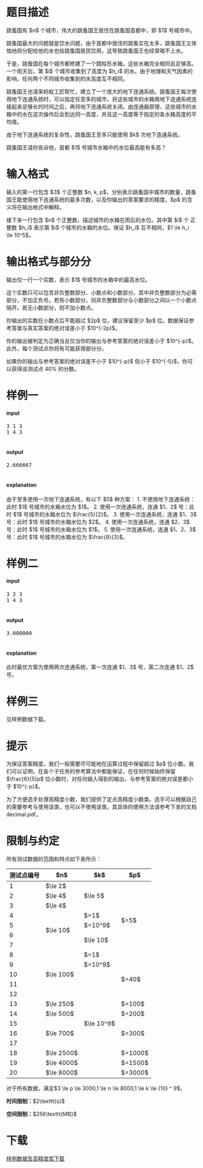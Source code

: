 # 题目描述

<p>跳蚤国有 $n$ 个城市，伟大的跳蚤国王居住在跳蚤国首都中，即 $1$ 号城市中。</p>
<p>跳蚤国最大的问题就是饮水问题，由于首都中居住的跳蚤实在太多，跳蚤国王又体恤地将分配给他的水也给跳蚤国居民饮用，这导致跳蚤国王也经常喝不上水。</p>
<p>于是，跳蚤国在每个城市都修建了一个圆柱形水箱，这些水箱完全相同且足够高。一个雨天后，第 $i$ 个城市收集到了高度为 $h_i$ 的水。由于地理和天气因素的影响，任何两个不同城市收集到的水高度互不相同。</p>
<p>跳蚤国王也请来蚂蚁工匠帮忙，建立了一个庞大的地下连通系统。跳蚤国王每次使用地下连通系统时，可以指定任意多的城市，将这些城市的水箱用地下连通系统连接起来足够长的时间之后，再将地下连通系统关闭。由连通器原理，这些城市的水箱中的水在这次操作后会到达同一高度，并且这一高度等于指定的各水箱高度的平均值。</p>
<p>由于地下连通系统的复杂性，跳蚤国王至多只能使用 $k$ 次地下连通系统。</p>
<p>跳蚤国王请你告诉他，首都 $1$ 号城市水箱中的水位最高能有多高？</p>

# 输入格式


<p>输入的第一行包含 $3$ 个正整数 $n, k, p$，分别表示跳蚤国中城市的数量，跳蚤国王能使用地下连通系统的最多次数，以及你输出的答案要求的精度。$p$ 的含义将在输出格式中解释。</p>
<p>接下来一行包含 $n$ 个正整数，描述城市的水箱在雨后的水位。其中第 $i$ 个 正整数 $h_i$ 表示第 $i$ 个城市的水箱的水位。保证 $h_i$ 互不相同，$1 \le h_i \le 10^5$。</p>

# 输出格式与部分分


<p>输出仅一行一个实数，表示 $1$ 号城市的水箱中的最高水位。</p>
<p>这个实数只可以包含非负整数部分、小数点和小数部分。其中非负整数部分为必需部分，不加正负号。若有小数部分，则非负整数部分与小数部分之间以一个小数点隔开。若无小数部分，则不加小数点。</p>
<p>你输出的实数在小数点后不能超过 $2p$ 位，建议保留至少 $p$ 位。数据保证参考答案与真实答案的绝对误差小于 $10^{-2p}$。</p>
<p>你的输出被判定为正确当且仅当你的输出与参考答案的绝对误差小于 $10^{-p}$。此外，每个测试点你将有可能获得部分分。</p>
<p>如果你的输出与参考答案的绝对误差不小于 $10^{-p}$ 但小于 $10^{-5}$，你可以获得该测试点 40% 的分数。</p>

# 样例一


<h4>input</h4>
<pre>3 1 3
1 4 3

</pre>

<h4>output</h4>
<pre>2.666667

</pre>

<h4>explanation</h4>
<p>由于至多使用一次地下连通系统，有以下 $5$ 种方案：
1. 不使用地下连通系统：此时 $1$ 号城市的水箱水位为 $1$。
2. 使用一次连通系统，连通 $1、2$ 号：此时 $1$ 号城市的水箱水位为 $\frac{5}{2}$。
3. 使用一次连通系统，连通 $1、3$ 号：此时 $1$ 号城市的水箱水位为 $2$。
4. 使用一次连通系统，连通 $2、3$ 号：此时 $1$ 号城市的水箱水位为 $1$。
5. 使用一次连通系统，连通 $1、2、3$ 号：此时 $1$ 号城市的水箱水位为 $\frac{8}{3}$。</p>

# 样例二


<h4>input</h4>
<pre>3 2 3
1 4 3

</pre>

<h4>output</h4>
<pre>3.000000

</pre>

<h4>explanation</h4>
<p>此时最优方案为使用两次连通系统，第一次连通 $1、3$ 号，第二次连通 $1、2$ 号。</p>

# 样例三


<p>见样例数据下载。</p>

# 提示


<p>为保证答案精度，我们一般需要尽可能地在运算过程中保留超过 $p$ 位小数。我们可以证明，在各个子任务的参考算法中都能保证，在任何时候始终保留 $\frac{6}{5}p$ 位小数时，对任何输入得到的输出，与参考答案的绝对误差都小于 $10^{-p}$。</p>
<p>为了方便选手处理高精度小数，我们提供了定点高精度小数类。选手可以根据自己的需要参考与使用该类，也可以不使用该类。其具体的使用方法请参考下发的文档 decimal.pdf。</p>

# 限制与约定


<p>所有测试数据的范围和特点如下表所示：</p>
<div class="table-responsive">
<table class="table table-bordered table-text-center table-vertical-middle"><thead><tr><th>测试点编号</th>
<th>$n$</th>
<th>$k$</th>
<th>$p$</th>
</tr></thead><tbody><tr><td>1</td><td>$\le 2$</td><td rowspan="3">$\le 5$</td><td rowspan="8">$=5$</td></tr><tr><td>2</td><td>$\le 4$</td></tr><tr><td>3</td><td>$\le 4$</td></tr><tr><td>4</td><td rowspan="4">$\le 10$</td><td>$=1$</td></tr><tr><td>5</td><td>$=10^9$</td></tr><tr><td>6</td><td rowspan="2">$\le 10$</td></tr><tr><td>7</td></tr><tr><td>8</td><td rowspan="5">$\le 100$</td><td>$=1$</td></tr><tr><td>9</td><td>$=10^9$</td><td rowspan="4">$=40$</td></tr><tr><td>10</td><td rowspan="11">$\le 10^9$</td></tr><tr><td>11</td></tr><tr><td>12</td></tr><tr><td>13</td><td>$\le 250$</td><td>$=100$</td></tr><tr><td>14</td><td>$\le 500$</td><td>$=200$</td></tr><tr><td>15</td><td rowspan="3">$\le 700$</td><td rowspan="3">$=300$</td></tr><tr><td>16</td></tr><tr><td>17</td></tr><tr><td>18</td><td>$\le 2500$</td><td>$=1000$</td></tr><tr><td>19</td><td>$\le 4000$</td><td>$=1500$</td></tr><tr><td>20</td><td>$\le 8000$</td><td>$=3000$</td></tr></tbody></table></div>

<p>对于所有数据，满足$3 \le p \le 3000,1 \le n \le 8000,1 \le k \le {10} ^ 9$。</p>
<p><strong>时间限制：</strong>$2\texttt{s}$</p>
<p><strong>空间限制：</strong>$256\texttt{MB}$</p>

# 下载


<p><a href="/download.php?type=problem&amp;id=223">样例数据及高精度库下载</a></p>

